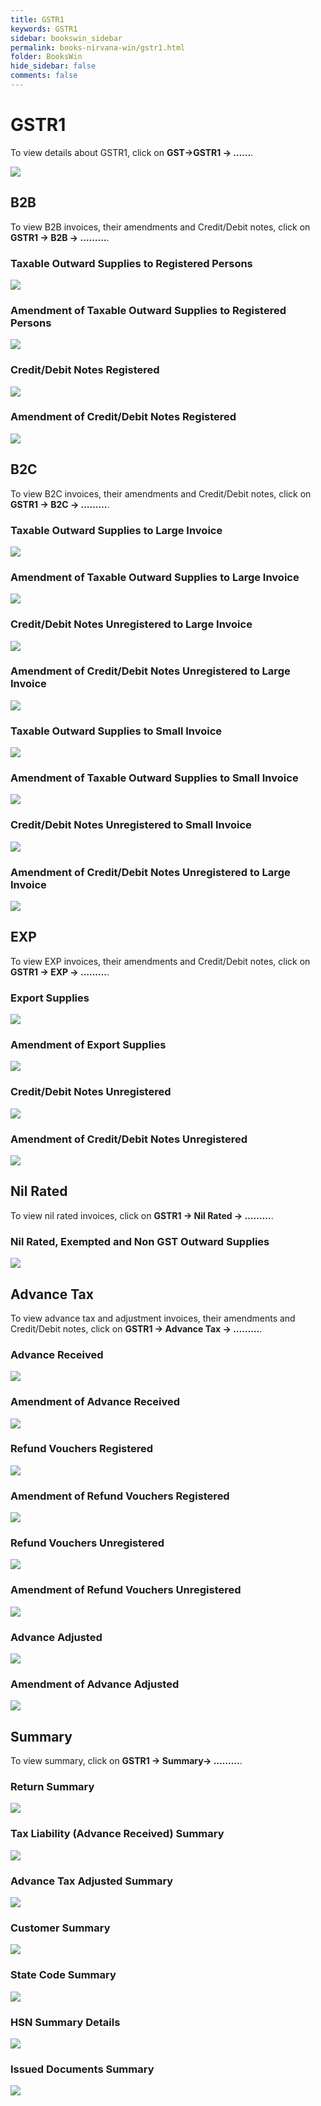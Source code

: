 ```yaml
---
title: GSTR1
keywords: GSTR1
sidebar: bookswin_sidebar
permalink: books-nirvana-win/gstr1.html
folder: BooksWin
hide_sidebar: false
comments: false
---
```


# GSTR1

To view details about GSTR1, click on **GST->GSTR1 -> ……**.


![](/images/gstr1.jpg)


## B2B

To view B2B invoices, their amendments and Credit/Debit notes, click on **GSTR1 -> B2B -> ………**.

### Taxable Outward Supplies to Registered Persons

![](/images/gstr1-b2b-tax.jpg)

### Amendment of Taxable Outward Supplies to Registered Persons


![](/images/gstr1-b2b-amend-tax.jpg)

### Credit/Debit Notes Registered


![](/images/gstr1-b2b-notesreg.jpg)


### Amendment of Credit/Debit Notes Registered

![](/images/gstr1-b2b-note-amend.jpg)



## B2C

To view B2C invoices, their amendments and Credit/Debit notes, click on **GSTR1 -> B2C -> ………**.

### Taxable Outward Supplies to Large Invoice

![](/images/image8_232.jpg)

### Amendment of Taxable Outward Supplies to Large Invoice

![](/images/gstr1-b2c-tax-large.jpg)

### Credit/Debit Notes Unregistered to Large Invoice

![](/images/gstr1-b2c-notes-unreg-large.jpg)

### Amendment of Credit/Debit Notes Unregistered to Large Invoice

![](/images/gstr1-b2c-amend-notes-unreg-large.jpg)



### Taxable Outward Supplies to Small Invoice

![](/images/gstr1-b2c-tax-small.jpg)

### Amendment of Taxable Outward Supplies to Small Invoice

![](/images/gstr1-b2c-amend-tax-small.jpg)


### Credit/Debit Notes Unregistered to Small Invoice

![](/images/gstr1-b2c-notes-unreg-small.jpg)

### Amendment of Credit/Debit Notes Unregistered to Large Invoice

![](/images/gstr1-b2c-amend-notes-unreg-large2.jpg)

## EXP

To view EXP invoices, their amendments and Credit/Debit notes, click on **GSTR1 -> EXP -> ………**.

### Export Supplies

![](/images/gstr1-exp-export-supp.jpg)

### Amendment of Export Supplies

![](/images/gstr1-exp-amend-export-supp.jpg)

### Credit/Debit Notes Unregistered


![](/images/gstr1-exp-notes.jpg)

### Amendment of Credit/Debit Notes Unregistered


![](/images/gstr1-exp-amend-notes.jpg)

## Nil Rated

To view nil rated invoices, click on **GSTR1 -> Nil Rated -> ………**.

### Nil Rated, Exempted and Non GST Outward Supplies

![](/images/gstr1-nilrated.jpg)

## Advance Tax

To view advance tax and adjustment invoices, their amendments and Credit/Debit notes, click on **GSTR1 -> Advance Tax -> ………**.

### Advance Received

![](/images/gstr1-advance-tax-advrecd.jpg)

### Amendment of Advance Received

![](/images/gstr1-advance-tax-amend-advrecd.jpg)

### Refund Vouchers Registered

![](/images/gstr1-advance-tax-refund-vouch-reg.jpg)

### Amendment of Refund Vouchers Registered


![](/images/gstr1-advance-tax-amend-refund-vouch-reg.jpg)

### Refund Vouchers Unregistered

![](/images/gstr1-advance-tax-refund-vouch-unreg.jpg)

### Amendment of Refund Vouchers Unregistered

![](/images/gstr1-advance-tax-amend-refund-vouch-unreg.jpg)

### Advance Adjusted

![](/images/gstr1-advance-tax-advance-adjust.jpg)

### Amendment of Advance Adjusted

![](/images/gstr1-advance-tax-amend-advance-adjust.jpg)


## Summary

To view summary, click on **GSTR1 -> Summary-> ………**.

### Return Summary

![](/images/gstr1-summary-retrn-summ.jpg)

### Tax Liability (Advance Received) Summary

![](/images/gstr1-summary-tax-liability.jpg)

### Advance Tax Adjusted Summary


![](/images/gstr1-summary-adv-tax-adjust-summ.jpg)

### Customer Summary


![](/images/gstr1-summary-customer-summ.jpg)

### State Code Summary

![](/images/gstr1-summary-statecode-summ.jpg)

### HSN Summary Details

![](/images/gstr1-summary-hsn-summ.jpg)

### Issued Documents Summary


![](/images/gstr1-summary-issued-doc-summ.jpg)

